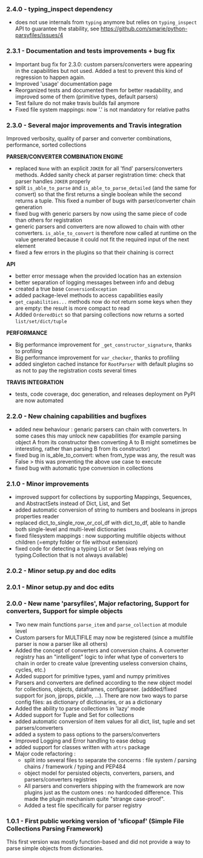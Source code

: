 ### 2.4.0 - typing_inspect dependency
 * does not use internals from `typing` anymore but relies on `typing_inspect` API to guarantee the stability, see https://github.com/smarie/python-parsyfiles/issues/4

### 2.3.1 - Documentation and tests improvements + bug fix

 * Important bug fix for 2.3.0: custom parsers/converters were appearing in the capabilities but not used. Added a test to prevent this kind of regression to happen again.
 * Improved 'usage' documentation page
 * Reorganized tests and documented them for better readability, and improved some of them (primitive types, default parsers)
 * Test failure do not make travis builds fail anymore
 * Fixed file system mappings: now '.' is not mandatory for relative paths

### 2.3.0 - Several major improvements and Travis integration

Improved verbosity, quality of parser and converter combinations, performance, sorted collections

**PARSER/CONVERTER COMBINATION ENGINE**

 * replaced `None` with an explicit `JOKER` for all 'find' parsers/converters methods. Added sanity check at parser registration time: check that parser handles `JOKER` properly
 * split `is_able_to_parse` and `is_able_to_parse_detailed` (and the same for convert) so that the first returns a single boolean while the second returns a tuple. This fixed a number of bugs with parser/converter chain generation
 * fixed bug with generic parsers by now using the same piece of code than others for registration
 * generic parsers and converters are now allowed to chain with other converters. `is_able_to_convert` is therefore now called at runtime on the value generated because it could not fit the required input of the next element
 * fixed a few errors in the plugins so that their chaining is correct

**API**

 * better error message when the provided location has an extension
 * better separation of logging messages between info and debug
 * created a true base `ConversionException`
 * added package-level methods to access capabilities easily
 * `get_capabilities...` methods now do not return some keys when they are empty: the result is more compact to read
 * Added `OrderedDict` so that parsing collections now returns a sorted `list/set/dict/tuple`

**PERFORMANCE**

 * Big performance improvement for `_get_constructor_signature`, thanks to profiling
 * Big performance improvement for `var_checker`, thanks to profiling
 * added singleton cached instance for `RootParser` with default plugins so as not to pay the registration costs several times

**TRAVIS INTEGRATION**
 * tests, code coverage, doc generation, and releases deployment on PyPI are now automated

### 2.2.0 - New chaining capabilities and bugfixes

 * added new behaviour : genaric parsers can chain with converters. In some cases this may unlock new capabilities (for example parsing object A from its constructor then converting A to B might sometimes be interesting, rather than parsing B from its constructor)
 * fixed bug in is_able_to_convert: when from_type was any, the result was False > this was preventing the above use case to execute
 * fixed bug with automatic type conversion in collections

### 2.1.0 - Minor improvements

 * improved support for collections by supporting Mappings, Sequences, and AbstractSets instead of Dict, List, and Set
 * added automatic conversion of string to numbers and booleans in jprops properties reader
 * replaced dict_to_single_row_or_col_df with dict_to_df, able to handle both single-level and multi-level dictionaries
 * fixed filesystem mappings : now supporting multifile objects without children (=empty folder or file without extension)
 * fixed code for detecting a typing List or Set (was relying on typing.Collection that is not always available)

### 2.0.2 - Minor setup.py and doc edits


### 2.0.1 - Minor setup.py and doc edits


### 2.0.0 - New name 'parsyfiles', Major refactoring, Support for converters, Support for simple objects

 * Two new main functions `parse_item` and `parse_collection` at module level
 * Custom parsers for MULTIFILE may now be registered (since a multifile parser is now a parser like all others)
 * Added the concept of converters and conversion chains. A converter registry has an "intelligent" logic to infer what type of converters to chain in order to create value (preventing useless conversion chains, cycles, etc.)
 * Added support for primitive types, yaml and numpy primitives
 * Parsers and converters are defined according to the new object model for collections, objects, dataframes, configparser. (addded/fixed support for json, jprops, pickle, ...). There are now two ways to parse config files: as dictionary of dictionaries, or as a dictionary
 * Added the ability to parse collections in 'lazy' mode
 * Added support for Tuple and Set for collections
 * added automatic conversion of item values for all dict, list, tuple and set parsers/converters
 * added a system to pass options to the parsers/converters
 * Improved Logging and Error handling to ease debug
 * added support for classes written with `attrs` package
 * Major code refactoring :
    * split into several files to separate the concerns : file system / parsing chains / framework / typing and PEP484
    * object model for persisted objects, converters, parsers, and parsers/converters registries
    * All parsers and converters shipping with the framework are now plugins just as the custom ones : no hardcoded difference. This made the plugin mechanism quite "strange case-proof".
    * Added a test file specifically for parser registry

 
### 1.0.1 - First public working version of 'sficopaf' (Simple File Collections Parsing Framework)

This first version was mostly function-based and did not provide a way to parse simple objects from dictionaries.